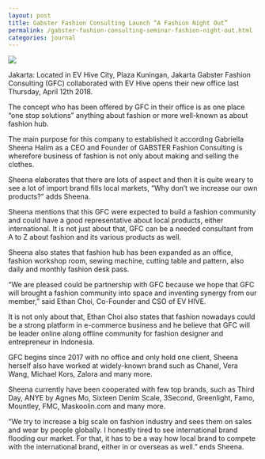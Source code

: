 ```yaml
---
layout: post
title: Gabster Fashion Consulting Launch “A Fashion Night Out”
permalink: /gabster-fashion-consulting-seminar-fashion-night-out.html
categories: journal
---
```


<img src="{{ site.baseurl }}/images/gabster-fashion-consulting-ev-hive-seminar.jpg" class="img-fluid" />

Jakarta: Located in EV Hive City, Plaza Kuningan, Jakarta Gabster Fashion Consulting (GFC) collaborated with EV Hive opens their new office last Thursday, April 12th 2018.

The concept who has been offered by GFC in their office is as one place “one stop solutions” anything about fashion or more well-known as about fashion hub.

The main purpose for this company to established it according Gabriella Sheena Halim as a CEO and Founder of GABSTER Fashion Consulting is wherefore business of fashion is not only about making and selling the clothes.

Sheena elaborates that there are lots of aspect and then it is quite weary to see a lot of import brand fills local markets, “Why don’t we increase our own products?” adds Sheena.

Sheena mentions that this GFC were expected to build a fashion community and could have a good representative about local products, either international. It is not just about that, GFC can be a needed consultant from A to Z about fashion and its various products as well.

Sheena also states that fashion hub has been expanded as an office, fashion workshop room, sewing machine, cutting table and pattern, also daily and monthly fashion desk pass.

“We are pleased could be partnership with GFC because we hope that GFC will brought a fashion community into space and inventing synergy from our member,” said Ethan Choi, Co-Founder and CSO of EV HIVE.

It is not only about that, Ethan Choi also states that fashion nowadays could be a strong platform in e-commerce business and he believe that GFC will be leader online along offline community for fashion designer and entrepreneur in Indonesia.

GFC begins since 2017 with no office and only hold one client, Sheena herself also have worked at widely-known brand such as Chanel, Vera Wang, Michael Kors, Zalora and many more.

Sheena currently have been cooperated with few top brands, such as Third Day, ANYE by Agnes Mo, Sixteen Denim Scale, 3Second, Greenlight, Famo, Mountley, FMC, Maskoolin.com and many more.

“We try to increase a big scale on fashion industry and sees them on sales and wear by people globally. I honestly tired to see international brand flooding our market. For that, it has to be a way how local brand to compete with the international brand, either in or overseas as well.” ends Sheena.
